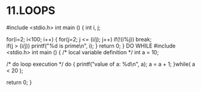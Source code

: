 # 11.LOOPS
#include <stdio.h> 
  int main () 
{ 
       int i, j; 
    
   for(i=2; i<100; i++) {       for(j=2; j <= (i/j); j++) 
        if(!(i%j)) break;   	
        if(j > (i/j)) printf("%d is prime\n", i); 
   } 
   return 0; 
}
DO WHILE
#include <stdio.h> 
  int main () 
{ 
   /* local variable definition */    int a = 10; 
 
   /* do loop execution */    do    { 
       printf("value of a: %d\n", a);        a = a + 1; 
   }while( a < 20 ); 
  
   return 0; 
} 

